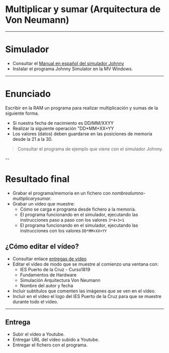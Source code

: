 
# Multiplicar y sumar (Arquitectura de Von Neumann)

---

# Simulador

* Consultar el [Manual en español del simulador Johnny](https://github.com/dvarrui/libro-de-actividades/tree/master/explicaciones/johnny-simulator/manual-es)
* Instalar el programa Johnny Simulator en la MV Windows.

---

# Enunciado

Escribir en la RAM un programa para realizar multiplicación y sumas de la siguiente forma.
* Si nuestra fecha de nacimiento es DD/MM/XXYY
* Realizar la siguiente operación "DD*MM+XX+YY
* Los valores (datos) deben guardarse en las posiciones de memoria desde la 21 a la 30.

> Consultar el programa de ejemplo que viene con el simulador Johnny.

--

# Resultado final

* Grabar el programa/memoria en un fichero con *nombrealumno-multiplicarysumar*.
* Grabar un vídeo que muestre:
    * Cómo se carga e programa desde fichero a la memoria.
    * El programa funcionando en el simulador, ejecutando las instrucciones paso a paso con los valores `3*4+3+1`
    * El programa funcionando en el simulador, ejecutando las instrucciones con los valores `DD*MM+XX+YY`

## ¿Cómo editar el vídeo?

* Consultar enlace [entregas de vídeo](../../entregas/video.md)
* Editar el vídeo de modo que se muestre al comienzo una ventana con:
    * IES Puerto de la Cruz - Curso1819
    * Fundamentos de Hardware
    * Simulación Arquitectura Von Neumann
    * Nombre del autor y fecha
* Incluir subtítulos que comenten las imágenes que se ven en el vídeo.
* Incluir en el vídeo el logo del IES Puerto de la Cruz para que se muestre durante todo el vídeo.

---

## Entrega
* Subir el vídeo a Youtube.
* Entregar URL del vídeo subido a Youtube.
* Entregar el fichero con el programa.
